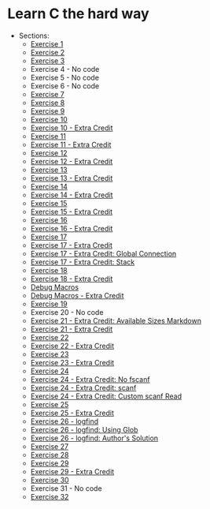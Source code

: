 # Learn C the hard way

- Sections:
  - [Exercise 1](ex1/ex1.c)
  - [Exercise 2](ex2/make.mak)
  - [Exercise 3](ex3/ex3.c)
  - Exercise 4 - No code
  - Exercise 5 - No code
  - Exercise 6 - No code
  - [Exercise 7](ex7/ex7.c)
  - [Exercise 8](ex8/ex8.c)
  - [Exercise 9](ex9/ex9.c)
  - [Exercise 10](ex10/ex10.c)
  - [Exercise 10 - Extra Credit](ex10_extra/ex10_extra.c)
  - [Exercise 11](ex11/ex11.c)
  - [Exercise 11 - Extra Credit](ex11_extra/ex11_extra.c)
  - [Exercise 12](ex12/ex12.c)
  - [Exercise 12 - Extra Credit](ex12_extra/ex12_extra.c)
  - [Exercise 13](ex13/ex13.c)
  - [Exercise 13 - Extra Credit](ex13_extra/ex13_extra.c)
  - [Exercise 14](ex14/ex14.c)
  - [Exercise 14 - Extra Credit](ex14_extra/ex14_extra.c)
  - [Exercise 15](ex15/ex15.c)
  - [Exercise 15 - Extra Credit](ex15_extra/ex15_extra.c)
  - [Exercise 16](ex16/ex16.c)
  - [Exercise 16 - Extra Credit](ex16_extra//ex16_extra.c)
  - [Exercise 17](ex17/ex17.c)
  - [Exercise 17 - Extra Credit](ex17_extra//ex17_extra.c)
  - [Exercise 17 - Extra Credit: Global Connection](ex17_extra_with_global_conn/ex17_extra_with_global_conn.c)
  - [Exercise 17 - Extra Credit: Stack](ex17_extra_stack/ex17_extra_stack.c)
  - [Exercise 18](ex18/ex18.c)
  - [Exercise 18 - Extra Credit](ex18_extra/ex18_extra.c)
  - [Debug Macros](debug_macros/dbg.h)
  - [Debug Macros - Extra Credit](debug_macros/dbg_extra.h)
  - [Exercise 19](ex19/ex19.c)
  - Exercise 20 - No code
  - [Exercise 21 - Extra Credit: Available Sizes Markdown](ex21/extra_credit_available_sizes.md)
  - [Exercise 21 - Extra Credit](ex21/extra_credit.c)
  - [Exercise 22](ex22/ex22_main.c)
  - [Exercise 22 - Extra Credit](ex22_extra/ex22_main_extra.c)
  - [Exercise 23](ex23/ex23.c)
  - [Exercise 23 - Extra Credit](ex23_extra/ex23_extra.c)
  - [Exercise 24](ex24/ex24.c)
  - [Exercise 24 - Extra Credit: No fscanf](ex24_extra_no_fscanf/ex24_extra_no_fscanf.c)
  - [Exercise 24 - Extra Credit: scanf](ex24_extra_scanf/ex24_extra_scanf.c)
  - [Exercise 24 - Extra Credit: Custom scanf Read](ex24_extra_custom_scanf_read/ex24_extra_custom_scanf_read.c)
  - [Exercise 25](ex25/ex25.c)
  - [Exercise 25 - Extra Credit](ex25_extra/ex25_extra.c)
  - [Exercise 26 - logfind](ex26/logfind.c)
  - [Exercise 26 - logfind: Using Glob](ex26_using_glob/logfind_using_glob.c)
  - [Exercise 26 - logfind: Author's Solution](ex26_authors_solution/logfind_authors_solution.c)
  - [Exercise 27](ex27/ex27.c)
  - [Exercise 28](ex28/c-skeleton)
  - [Exercise 29](ex29)
  - [Exercise 29 - Extra Credit](ex29_extra)
  - [Exercise 30](ex30)
  - Exercise 31 - No code
  - [Exercise 32](liblcthw)
